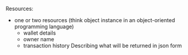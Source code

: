Resources:
  - one or two resources (think object instance in an object-oriented programming language)
      - wallet details
      - owner name
      - transaction history
Describing what will be returned in json form
